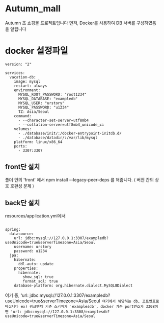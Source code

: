 # Autumn_mall
Autumn 조 쇼핑몰 프로젝트입니다
먼저, Docker를 사용하여 DB 서버를 구성하였음을 알립니다

# docker 설정파일
```
version: "2"

services:
  vacation-db:
    image: mysql
    restart: always
    environment:
      MYSQL_ROOT_PASSWORD: "root1234"
      MYSQL_DATABASE: "exampledb"
      MYSQL_USER: "urstory"
      MYSQL_PASSWORD: "u1234"
      TZ: Asia/Seoul
    command:
      - --character-set-server=utf8mb4
      - --collation-server=utf8mb4_unicode_ci
    volumes:
      - ./database/init/:/docker-entrypoint-initdb.d/
      - ./database/datadir/:/var/lib/mysql
    platform: linux/x86_64
    ports:
      - 3307:3307

```

## front단 설치
폴더 안의 'front' 에서 npm install --legacy-peer-deps 를 해줍니다.
( 버전 간의 상호 호환성 문제 )

## back단 설치
resources/application.yml에서 
```

spring:
  datasource:
    url: jdbc:mysql://127.0.0.1:3307/exampledb?useUnicode=true&serverTimezone=Asia/Seoul
    username: urstory
    password: u1234
  jpa:
    hibernate:
      ddl-auto: update
    properties:
      hibernate:
        show_sql: true
        format_sql: true
    database-platform: org.hibernate.dialect.MySQL8Dialect 
```
여기 중, 'url: jdbc:mysql://127.0.0.1:3307/exampledb?useUnicode=true&serverTimezone=Asia/Seoul` 여기에서 해당하는 db, 포트번호로 바꿉니다
ex) 워크벤치 기준 스키마가 'examplesdb', docker 기준 port번호가 3308이면 'url: jdbc:mysql://127.0.0.1:3308/examplesdb?useUnicode=true&serverTimezone=Asia/Seoul`


